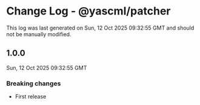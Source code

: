 # Change Log - @yascml/patcher

This log was last generated on Sun, 12 Oct 2025 09:32:55 GMT and should not be manually modified.

## 1.0.0
Sun, 12 Oct 2025 09:32:55 GMT

### Breaking changes

- First release

